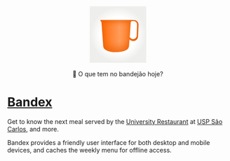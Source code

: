 <p align="center">
  <a href="https://bandex.rbrd.in/">
    <img alt="Bandex" src="public/apple-touch-icon.png" width="129" />
  </a>
</p>

<p align="center">🍴 O que tem no bandejão hoje?</p>

# [Bandex](https://bandex.rbrd.in)

Get to know the next meal served by the [University Restaurant](https://www.puspsc.usp.br/cardapio/) at [USP São Carlos](https://www.saocarlos.usp.br/), and more.

Bandex provides a friendly user interface for both desktop and mobile devices, and caches the weekly menu for offline access.
